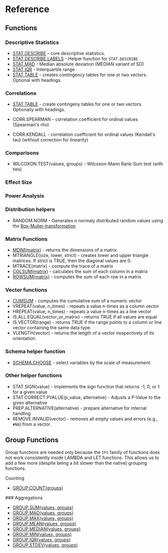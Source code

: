 # Reference

## Functions

### Descriptive Statistics

- [STAT.DESCRIBE](STAT_DESCRIBE.md) - core descriptive statistics.
- [STAT.DESCRIBE.LABELS](STAT_DESCRIBE_LABELS.md) - Helper function for `STAT.DESCRIBE`.
- [STAT.MAD](STAT_MAD.md) - Median absolute deviation (MEDIAN variant of SD)
- [STAT.IQR](STAT_IQR.md) - Interquartile range
- [STAT.TABLE](STAT_TABLE.md) - creates contingency tables for one or two vectors. Optional with headings.

### Correlations

- [STAT.TABLE](STAT_TABLE.md) - create contingeny tables for one or two vectors. Optionally with headings.

- CORR.SPEARMAN - correlation coefficient for ordinal values (Spearman's rho)
- CORR.KENDALL - correlation coefficient for ordinal values (Kendall's tau) (without correction for linearity)

### Comparisons

- WILCOXON.TEST(values, groups) - Wilcoxon-Mann Rank-Sum test (with ties)

### Effect Size

### Power Analysis

### Distribution helpers

- RANDOM.NORM    - Generates n normaly distributed random values using the [Box-Muller-transformation](https://en.wikipedia.org/wiki/Box%E2%80%93Muller_transform)

### Matrix Functions

- [MDIM(matrix)](MDIM.md) - returns the dimensions of a matrix
- MTRIANGLE(size, lower, strict) - creates lower and upper triangle matrices. If strict is TRUE, then the diagonal values are 0.
- MTRACE(matrix) - compute the trace of a matrix
- [COLSUM(matrix)](COLSUM.md) - calculates the sum of each column in a matrix
- [ROWSUM(matrix)](COLSUM.md) - computes the sum of each row in a matrix

### Vector functions

- [CUMSUM](CUMSUM.md) - computes the cumulative sum of a numeric vector
- VREPEAT(value, n_times) - repeats a value n-times as a column vector
- HREPEAT(value, n_times) - repeats a value n-times as a line vector
- IS.ALL.EQUAL(vector_or_matrix) - returns TRUE if all values are equal
- IS.VECTOR(range) - returns TRUE if the range points to a column or line vector containing the same data type.
- VLENGTH(vector) - returns the length of a vector irespectively of its orientation.

### Schema helper function

- [SCHEMA.CHOOSE](SCHEMA_CHOOSE.md) - select variables by the scale of measurement. 

### Other helper functions

- STAT.SIGN(value) - implements the sign function that returns -1, 0, or 1 for a given value
- STAT.CORRECT.PVALUE(p_value, alternative) - Adjusts a P-Value to the given alternative
- PREP.ALTERNATIVE(alternative) - prepare alternative for internal handling
- REMOVE.INVALID(vector) - removes all empty values and errors (e.g., `#NA`) from a vector.

## Group Functions

Group functions are needed only because the `IFS` family of functions does not work consistently inside LAMBDA and LET functions. This allows us to add a few more (despite being a bit slower than the native) grouping functions.

Counting

- [GROUP.COUNT(groups)](GROUP_COUNT.md)

### Aggregations

- [GROUP.SUM(values, groups)](GROUP_SUM.md)
- [GROUP.MAD(values, groups)](GROUP_SUM.md)
- [GROUP.MAX(values, groups)](GROUP_SUM.md)
- [GROUP.MEAN(values, groups)](GROUP_SUM.md)
- [GROUP.MEDIAN(values, groups)](GROUP_SUM.md)
- [GROUP.MIN(values, groups)](GROUP_SUM.md)
- [GROUP.IQR(values, groups)](GROUP_SUM.md)
- [GROUP.STDEV(values, groups)](GROUP_SUM.md)

